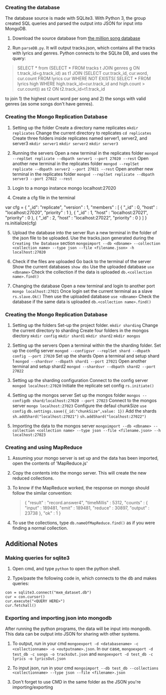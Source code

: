 ### Creating the database

The database source is made with SQLite3. With Python 3, the group created SQL queries and parsed the output into JSON for input into MongoDB. 

1. Download the source database from [the million song database](http://labrosa.ee.columbia.edu/millionsong/sites/default/files/AdditionalFiles/mxm_dataset.db)

2. Run `parseDB.py`. It will output tracks.json, which contains all the tracks with lyrics and genres. Python connects to the SQLite DB, and uses the query:

>SELECT * from (SELECT * FROM tracks t JOIN genres g ON t.track_id=g.track_id) as t1 JOIN (SELECT cur.track_id, cur.word, cur.count FROM lyrics cur WHERE NOT EXISTS( SELECT * FROM lyrics high WHERE high.track_id=cur.track_id and high.count > cur.count)) as t2 ON t2.track_id=t1.track_id

to join 1) the highest count word per song and 2) the songs with valid genres (as some songs don't have genres).

### Creating the Mongo Replication Database

1. Setting up the folder
	Create a directory name replicates
		`mkdir replicates`
	Change the current directory to replicates
		`cd replicates`
	Create three folders inside replicates named server1, server2, and server3
		`mkdir server1`
		`mkdir server2`
		`mkdir server3`
  
2. Running the servers
	Open a new terminal in the replicates folder
		`mongod --replSet replicate --dbpath server1 --port 27020 --rest`
	Open another new terminal in the replicates folder 
		`mongod --replSet replicate --dbpath server2 --port 27021 --rest`
	Open another new terminal in the replicates folder
		`mongod --replSet replicate --dbpath server3 --port 27022 --rest`

3. Login to a mongo instance
	mongo localhost:27020

4. Create a cfg file in the terminal

> 
  var cfg = {
    "_id": "replicate",
    "version" : 1,
    "members" :   [
      {
        "_id" : 0,
        "host" : "localhost:27020",
        "priority" : 1
      },
      {
        "_id" : 1,
        "host" : "localhost:27021",
        "priority" : 0
      },
      {
        "_id" : 2,
        "host" : "localhost:27022",
        "priority" : 0
      }
    ]   } 	rs.initialize(cfg)

  
5. Upload the database into the server
 	Run a new terminal in the folder of the json file to be uploaded. Use the tracks.json generated during the `Creating the Database` section
 		`mongoimport --db <dbname> --collection <collection name> --type json --file <filename.json> -h localhost:27020`

6. Check if the files are uploaded
	Go back to the terminal of the server
  Show the current databases
  	`show dbs`
  Use the uploaded database
  	`use <dbname>`
  Check the collection if the data is uploaded
  	`db.<collection name>.find()`

7. Changing the database
	Open a new terminal and login to another port
		`mongo localhost:27021` 
  Once login set the current terminal as a slave
  	`rs.slave.Ok()`
  Then use the uploaded database
  	`use <dbname>`
	Check the database if the same data is uploaded
		`db.<collection name>.find()`
		
### Creating the Mongo Replication Database

1. Setting up the folders
  	Set-up the project folder.
		`mkdir sharding`
	Change the current directory to sharding
	Create four folders in the mongos diectory
   		`mkdir config`
	   	`mkdir shard1`
	   	`mkdir shard2`
	   	`mkdir mongos`

2. Setting up the servers
	Open a terminal within the the sharding folder.
	Set up the config server
		`mongod --configsvr --replSet shard --dbpath config --port 27020`
	Set up the shards
		Open a terminal and setup shard 1
			`mongod --shardsvr --dbpath shard1 --port 27021`
		Open another terminal and setup shard2
			`mongod --shardsvr --dbpath shard2 --port 27022`

3. Setting up the sharding configuration
	Connect to the config server
		`mongod localhost:27020`
	Initiate the replicate set config
		`rs.initiate()`
		
4. Setting up the mongos server
	Set up the mongos folder
		`mongos --configdb shard/localhost:27020 --port 27023`
	Connect to the mongos server
		`mongo localhost:27023`
	Configure the defaul chunkSize
		`use config`
		`db.settings.save({_id:"chunkSize",value: 1})`
	Add the shards
		`sh.addShard("localhost:27021")`
		`sh.addShard("localhost:27022")`

5. Importing the data to the mongos server
	`mongoimport --db <dbname> --collection <collection name> --type json --file <filename.json> --h localhost:27023`
    
### Creating and using MapReduce

1. Assuming your mongo server is set up and the data has been imported, open the contents of 'MapReduce.js'

2. Copy the contents into the mongo server. This will create the new reduced collections.

3. To know if the MapReduce worked, the response on mongo should follow the similar convention:


      >{
              "result" : "record.answer4",
              "timeMillis" : 5312,
              "counts" : {
    	              "input" : 189481,
                      "emit" : 189481,
                      "reduce" : 30897,
                      "output" : 23738
              },
              "ok" : 1
      }

4. To use the collections, type `db.nameOfMapReduce.find()` as if you were finding a normal collection.

## Additional Notes

### Making queries for sqlite3

1. Open cmd, and type `python` to open the python shell.

2. Type/paste the following code in, which connects to the db and makes queries:

```import sqlite3
con = sqlite3.connect("mxm_dataset.db")
cur = con.cursor()
cur.execute("<QUERY HERE>")
cur.fetchall()
```

### Exporting and importing json into mongodb

After running the python programs, the data will be input into mongodb. This data can be output into JSON for sharing with other systems.

1. To output, run in your cmd `mongoexport -d <databasename> -c <collectionname> -o <outputname>.json`. In our case, `mongoexport -d test_db -c songs -o tracksOut.json` and `mongoexport -d test_db -c lyrics -o lyricsOut.json`

2. To input json, run in your cmd `mongoimport --db test_db --collections <collectionname> --type json --file <filename>.json`

3. Don't forget to use CMD in the same folder as the JSON you're importing/exporting
